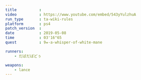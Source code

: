 ```yaml
---
title          :
video          : https://www.youtube.com/embed/543yYulzhuA
run_type       : ta-wiki-rules
platform       : ps4
patch_version  : 
date           : 2019-05-08
time           : 03'16"65
quest          : 9★-a-whisper-of-white-mane

runners:
    - だばだばどぅ

weapons:
    - lance
---
```

